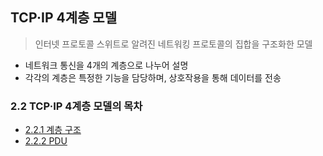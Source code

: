 ## TCP·IP 4계층 모델
> 인터넷 프로토콜 스위트로 알려진 네트워킹 프로토콜의 집합을 구조화한 모델
- 네트워크 통신을 4개의 계층으로 나누어 설명
- 각각의 계층은 특정한 기능을 담당하며, 상호작용을 통해 데이터를 전송

### 2.2 TCP·IP 4계층 모델의 목차
- [2.2.1 계층 구조]()
- [2.2.2 PDU]()

